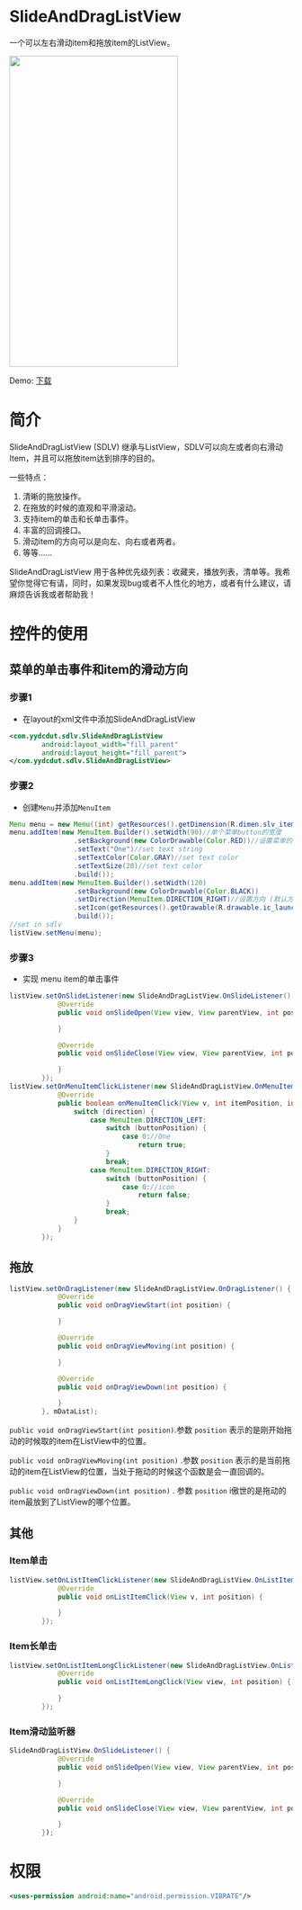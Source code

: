 # SlideAndDragListView

一个可以左右滑动item和拖放item的ListView。

<img width="300" height="553" src="https://raw.githubusercontent.com/yydcdut/SlideAndDragListView/master/gif/v1.1.gif" />

Demo: <a href="https://github.com/yydcdut/SlideAndDragListView/blob/master/apk/sdlv.apk?raw=true">下载</a>

# 简介

SlideAndDragListView (SDLV) 继承与ListView，SDLV可以向左或者向右滑动Item，并且可以拖放item达到排序的目的。

一些特点：

1. 清晰的拖放操作。
2. 在拖放的时候的直观和平滑滚动。
3. 支持item的单击和长单击事件。
4. 丰富的回调接口。
5. 滑动item的方向可以是向左、向右或者两者。
6. 等等......

SlideAndDragListView 用于各种优先级列表：收藏夹，播放列表，清单等。我希望你觉得它有请，同时，如果发现bug或者不人性化的地方，或者有什么建议，请麻烦告诉我或者帮助我！

# 控件的使用

## 菜单的单击事件和item的滑动方向

### 步骤1

- 在layout的xml文件中添加SlideAndDragListView 

``` xml
<com.yydcdut.sdlv.SlideAndDragListView
        android:layout_width="fill_parent"
        android:layout_height="fill_parent">
</com.yydcdut.sdlv.SlideAndDragListView>
```

### 步骤2

- 创建`Menu`并添加`MenuItem`

``` java
Menu menu = new Menu((int) getResources().getDimension(R.dimen.slv_item_height), new ColorDrawable(Color.WHITE), true);//第三个参数表示滑动item是否能滑的过量(true表示过量，就像Gif中显示的那样；false表示不过量，就像QQ中的那样)
menu.addItem(new MenuItem.Builder().setWidth(90)//单个菜单button的宽度
                .setBackground(new ColorDrawable(Color.RED))//设置菜单的背景
                .setText("One")//set text string
                .setTextColor(Color.GRAY)//set text color
                .setTextSize(20)//set text color
                .build());
menu.addItem(new MenuItem.Builder().setWidth(120)
                .setBackground(new ColorDrawable(Color.BLACK))
                .setDirection(MenuItem.DIRECTION_RIGHT)//设置方向 (默认方向为DIRECTION_LEFT)
                .setIcon(getResources().getDrawable(R.drawable.ic_launcher))// set icon
                .build());
//set in sdlv
listView.setMenu(menu);
```

### 步骤3

- 实现 menu item的单击事件

``` java
listView.setOnSlideListener(new SlideAndDragListView.OnSlideListener() {
            @Override
            public void onSlideOpen(View view, View parentView, int position, int direction) {

            }

            @Override
            public void onSlideClose(View view, View parentView, int position, int direction) {

            }
        });
listView.setOnMenuItemClickListener(new SlideAndDragListView.OnMenuItemClickListener() {
            @Override
            public boolean onMenuItemClick(View v, int itemPosition, int buttonPosition, int direction) {
                switch (direction) {
                    case MenuItem.DIRECTION_LEFT:
                        switch (buttonPosition) {
                            case 0://One
                                return true;
                        }
                        break;
                    case MenuItem.DIRECTION_RIGHT:
                        switch (buttonPosition) {
                            case 0://icon
                                return false;
                        }
                        break;
                }
            }
        });
```

## 拖放

``` java
listView.setOnDragListener(new SlideAndDragListView.OnDragListener() {
            @Override
            public void onDragViewStart(int position) {

            }

            @Override
            public void onDragViewMoving(int position) {

            }

            @Override
            public void onDragViewDown(int position) {

            }
        }, mDataList);
```

`public void onDragViewStart(int position)`.参数 `position` 表示的是刚开始拖动的时候取的item在ListView中的位置。

`public void onDragViewMoving(int position)` .参数 `position` 表示的是当前拖动的item在ListView的位置，当处于拖动的时候这个函数是会一直回调的。

`public void onDragViewDown(int position)` . 参数 `position` i傲世的是拖动的item最放到了ListView的哪个位置。

## 其他

### Item单击

``` java
listView.setOnListItemClickListener(new SlideAndDragListView.OnListItemClickListener() {
            @Override
            public void onListItemClick(View v, int position) {

            }
        });
```

### Item长单击

``` java
listView.setOnListItemLongClickListener(new SlideAndDragListView.OnListItemLongClickListener() {
            @Override
            public void onListItemLongClick(View view, int position) {

            }
        });
```

### Item滑动监听器

``` java
SlideAndDragListView.OnSlideListener() {
            @Override
            public void onSlideOpen(View view, View parentView, int position, int direction) {

            }

            @Override
            public void onSlideClose(View view, View parentView, int position, int direction) {

            }
        });
```

# 权限

``` xml
<uses-permission android:name="android.permission.VIBRATE"/>
```












